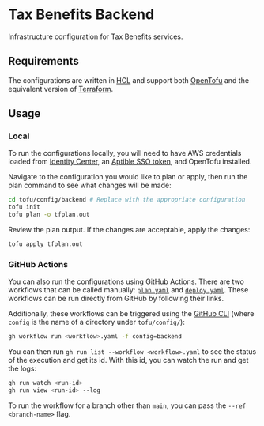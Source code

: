 # Tax Benefits Backend

Infrastructure configuration for Tax Benefits services.

## Requirements

The configurations are written in [HCL] and support both [OpenTofu][tofu] and
the equivalent version of [Terraform].

## Usage

### Local

To run the configurations locally, you will need to have AWS credentials loaded
from [Identity Center][identity-center], an [Aptible SSO token][aptible-sso],
and OpenTofu installed.

Navigate to the configuration you would like to plan or apply, then run the
plan command to see what changes will be made:

```bash
cd tofu/config/backend # Replace with the appropriate configuration
tofu init
tofu plan -o tfplan.out
```

Review the plan output. If the changes are acceptable, apply the changes:

```bash
tofu apply tfplan.out
```

### GitHub Actions

You can also run the configurations using GitHub Actions. There are two
workflows that can be called manually: [`plan.yaml`][plan] and
[`deploy.yaml`][deploy]. These workflows can be run directly from GitHub by
following their links.

Additionally, these workflows can be triggered using the
[GitHub CLI][github-cli] (where `config` is the name of a directory under
`tofu/config/`):

```bash
gh workflow run <workflow>.yaml -f config=backend
```

You can then run `gh run list --workflow <workflow>.yaml` to see the status of
the execution and get its id. With this id, you can watch the run and get the
logs:

```bash
gh run watch <run-id>
gh run view <run-id> --log
```

To run the workflow for a branch other than `main`, you can pass the
`--ref <branch-name>` flag.

[aptible-sso]: https://www.aptible.com/docs/core-concepts/security-compliance/authentication/sso#cli-token-for-sso
[deploy]: https://github.com/codeforamerica/tax-benefits-backend/actions/workflows/deploy.yaml
[github-cli]: https://cli.github.com/
[hcl]: https://github.com/hashicorp/hcl
[identity-center]: https://www.notion.so/cfa/AWS-Identity-Center-e8a28122b2f44595a2ef56b46788ce2c
[plan]: https://github.com/codeforamerica/tax-benefits-backend/actions/workflows/plan.yaml
[terraform]: https://www.terraform.io/
[tofu]: https://opentofu.org/
